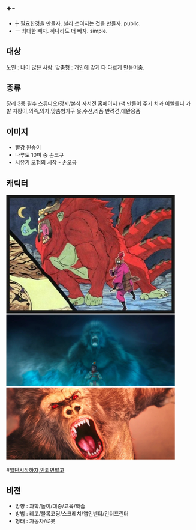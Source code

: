 ## +-
- ┼ 필요한것을 만들자. 널리 쓰여지는 것을 만들자. public.
- ㅡ 최대한 빼자. 하나라도 더 빼자. simple.

## 대상
노인 : 나이 많은 사람.
맞춤형 : 개인에 맞게 다 다르게 만들어줌.

## 종류
장례 3종 필수 스튜디오/장지/본식
자서전 홈페이지 /책 만들어 주기
치과 이빨틀니
가발
지팡이,의족,의자,맞춤형가구
옷,수선,리폼
반려견,애완용품

## 이미지
- 빨강 원숭이
- 나루토 10미 중 손코쿠
- 서유기 모험의 시작 - 손오공

## 캐릭터
<img src="/doc/img/mkbd_logo.jpg" alt="img" style="width: 450px;"/>
<img src="/doc/img/mk02.jpg" alt="img" style="width: 450px;"/>
<img src="/doc/img/mk04.jpg" alt="img" style="width: 450px;"/>

#[일단시작하자,안되면말고](http://bestani.net/files/attach/images/21318/110/813/e14f6c872aa88f06dbbecb02666c4b15.jpg)
[](https://www.youtube.com/embed/qyFclzg-iaI)

## 비젼
- 방향 : 과학/놀이/대중/교육/학습
- 방법 : 레고/블록코딩/스크레치/앱인벤터/인터프린터
- 형태 : 자동차/로봇
